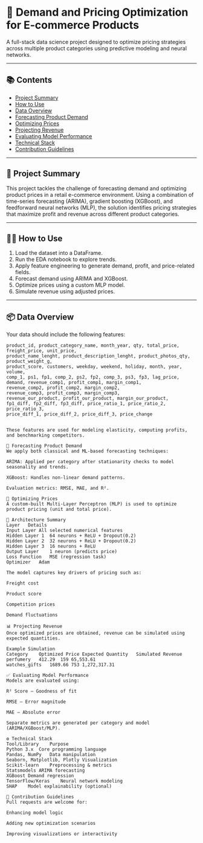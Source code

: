 # 🧠 Demand and Pricing Optimization for E-commerce Products

A full-stack data science project designed to optimize pricing strategies across multiple product categories using predictive modeling and neural networks.

---

## 📚 Contents

- [Project Summary](#project-summary)
- [How to Use](#how-to-use)
- [Data Overview](#data-overview)
- [Forecasting Product Demand](#forecasting-product-demand)
- [Optimizing Prices](#optimizing-prices)
- [Projecting Revenue](#projecting-revenue)
- [Evaluating Model Performance](#evaluating-model-performance)
- [Technical Stack](#technical-stack)
- [Contribution Guidelines](#contribution-guidelines)
---

## 📌 Project Summary

This project tackles the challenge of forecasting demand and optimizing product prices in a retail e-commerce environment. Using a combination of time-series forecasting (ARIMA), gradient boosting (XGBoost), and feedforward neural networks (MLP), the solution identifies pricing strategies that maximize profit and revenue across different product categories.

---

## 🧑‍💻 How to Use

1. Load the dataset into a DataFrame.
2. Run the EDA notebook to explore trends.
3. Apply feature engineering to generate demand, profit, and price-related fields.
4. Forecast demand using ARIMA and XGBoost.
5. Optimize prices using a custom MLP model.
6. Simulate revenue using adjusted prices.

---

## 📦 Data Overview

Your data should include the following features:

```plaintext
product_id, product_category_name, month_year, qty, total_price, freight_price, unit_price,
product_name_lenght, product_description_lenght, product_photos_qty, product_weight_g,
product_score, customers, weekday, weekend, holiday, month, year, volume,
comp_1, ps1, fp1, comp_2, ps2, fp2, comp_3, ps3, fp3, lag_price,
demand, revenue_comp1, profit_comp1, margin_comp1,
revenue_comp2, profit_comp2, margin_comp2,
revenue_comp3, profit_comp3, margin_comp3,
revenue_our_product, profit_our_product, margin_our_product,
fp1_diff, fp2_diff, fp3_diff, price_ratio_1, price_ratio_2, price_ratio_3,
price_diff_1, price_diff_2, price_diff_3, price_change


These features are used for modeling elasticity, computing profits, and benchmarking competitors.

🔮 Forecasting Product Demand
We apply both classical and ML-based forecasting techniques:

ARIMA: Applied per category after stationarity checks to model seasonality and trends.

XGBoost: Handles non-linear demand patterns.

Evaluation metrics: RMSE, MAE, and R².

💸 Optimizing Prices
A custom-built Multi-Layer Perceptron (MLP) is used to optimize product pricing (unit and total price).

📐 Architecture Summary
Layer	Details
Input Layer	All selected numerical features
Hidden Layer 1	64 neurons + ReLU + Dropout(0.2)
Hidden Layer 2	32 neurons + ReLU + Dropout(0.2)
Hidden Layer 3	16 neurons + ReLU
Output Layer	1 neuron (predicts price)
Loss Function	MSE (regression task)
Optimizer	Adam

The model captures key drivers of pricing such as:

Freight cost

Product score

Competition prices

Demand fluctuations

📊 Projecting Revenue
Once optimized prices are obtained, revenue can be simulated using expected quantities.

Example Simulation
Category	Optimized Price	Expected Quantity	Simulated Revenue
perfumery	412.29	159	65,553.61
watches_gifts	1689.66	753	1,272,317.31

✅ Evaluating Model Performance
Models are evaluated using:

R² Score – Goodness of fit

RMSE – Error magnitude

MAE – Absolute error

Separate metrics are generated per category and model (ARIMA/XGBoost/MLP).

⚙️ Technical Stack
Tool/Library	Purpose
Python 3.x	Core programming language
Pandas, NumPy	Data manipulation
Seaborn, Matplotlib, Plotly	Visualization
Scikit-learn	Preprocessing & metrics
Statsmodels	ARIMA forecasting
XGBoost	Demand regression
TensorFlow/Keras	Neural network modeling
SHAP	Model explainability (optional)

🤝 Contribution Guidelines
Pull requests are welcome for:

Enhancing model logic

Adding new optimization scenarios

Improving visualizations or interactivity

